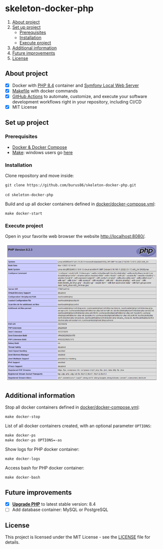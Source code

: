 # skeleton-docker-php

1. [About project](#about-project)
1. [Set up project](#set-up-project)
    * [Prerequisites](#prerequisites)
    * [Installation](#installation)
    * [Execute project](#execute-project)
1. [Additional information](#additional-information)
1. [Future improvements](#future-improvements)
1. [License](#license)

## About project
- [x] Docker with [PHP 8.4](https://www.php.net/supported-versions.php) container and [Symfony Local Web Server](https://symfony.com/doc/current/setup/symfony_server.html)
- [x] [Makefile](https://www.gnu.org/software/make/manual/make.html#Introduction) with docker commands
- [x] [GitHub Actions](https://github.com/features/actions) to automate, customize, and execute your software development workflows right in your repository, including CI/CD
- [x] MIT License

## Set up project

### Prerequisites
- [Docker & Docker Compose](https://docs.docker.com/compose/install/)
- [Make](https://www.gnu.org/software/make/): windows users go [here](http://gnuwin32.sourceforge.net/packages/make.htm)

### Installation

Clone repository and move inside:

    git clone https://github.com/burus86/skeleton-docker-php.git

    cd skeleton-docker-php

Build and up all docker containers defined in [docker/docker-compose.yml](docker/docker-compose.yml):

    make docker-start

### Execute project

Open in your favorite web browser the website [http://localhost:8080/](http://localhost:8080/).

![Captura](public/images/phpinfo.png)

## Additional information

Stop all docker containers defined in [docker/docker-compose.yml](docker/docker-compose.yml):

    make docker-stop

List of all docker containers created, with an optional parameter `OPTIONS`:

    make docker-ps
    make docker-ps OPTIONS=-as

Show logs for PHP docker container:

    make docker-logs

Access bash for PHP docker container:

    make docker-bash

## Future improvements

- [x] **[Upgrade PHP](https://www.php.net/supported-versions.php)** to latest stable version: 8.4
- [ ] Add database container: MySQL or PostgreSQL

## License
This project is licensed under the MIT License - see the [LICENSE](LICENSE) file for details.
